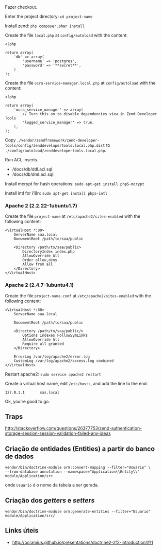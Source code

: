 Fazer checkout.

Enter the project directory: `cd project-name`

Install zend: `php composer.phar install`

Create the file `local.php` at `config/autoload` with the content:

~~~
<?php

return array(
    'db' => array(
        'username' => 'postgres',
        'password' => '**secret**',
    )
);
~~~

Create the file `ocra-service-manager.local.php` at `config/autoload` with the content:

~~~
<?php

return array(
    'ocra_service_manager' => array(
        // Turn this on to disable dependencies view in Zend Developer Tools
        'logged_service_manager' => true,
    ),
);
~~~

Copy `./vendor/zendframework/zend-developer-tools/config/zenddevelopertools.local.php.dist`
to `./config/autoload/zenddevelopertools.local.php`.

Run ACL inserts.

* /docs/db/ddl.acl.sql
* /docs/db/dml.acl.sql

Install mcrypt for hash operations: `sudo apt-get install php5-mcrypt`

Install intl for i18n: `sudo apt-get install php5-intl`

### Apache 2 (2.2.22-1ubuntu1.7)

Create the file `project-name` at `/etc/apache2/sites-enabled` with the following content:

~~~
<VirtualHost *:80>
	ServerName saa.local
	DocumentRoot /path/to/saa/public

	<Directory /path/to/saa/public>
		DirectoryIndex index.php
		AllowOverride All
		Order allow,deny
		Allow from all
	</Directory>
</VirtualHost>
~~~

### Apache 2 (2.4.7-1ubuntu4.1)

Create the file `project-name.conf` at `/etc/apache2/sites-enabled` with the following content:

~~~
<VirtualHost *:80>
    ServerName saa.local

    DocumentRoot /path/to/saa/public

    <Directory /path/to/saa/public/>
        Options Indexes FollowSymLinks
        AllowOverride All
        Require all granted
    </Directory>

    ErrorLog /var/log/apache2/error.log
    CustomLog /var/log/apache2/access.log combined
</VirtualHost>
~~~

Restart apache2: `sudo service apache2 restart`

Create a virtual host name, edit `/etc/hosts`, and add the line to the end:

`127.0.1.1       saa.local`

Ok, you're good to go.

## Traps

<http://stackoverflow.com/questions/26377753/zend-authentication-storage-session-session-validation-failed-any-ideas>

## Criação de entidades (Entities) a partir do banco de dados

~~~
vendor/bin/doctrine-module orm:convert-mapping --filter="Usuario" \
--from-database annotation --namespace="Application\\Entity\\" module/Application/src
~~~

onde `Usuario` é o nome da tabela a ser gerada.

## Criação dos _getters_ e _setters_

~~~
vendor/bin/doctrine-module orm:generate-entities --filter="Usuario" module/Application/src/
~~~

## Links úteis

* <http://ocramius.github.io/presentations/doctrine2-zf2-introduction/#/1>
